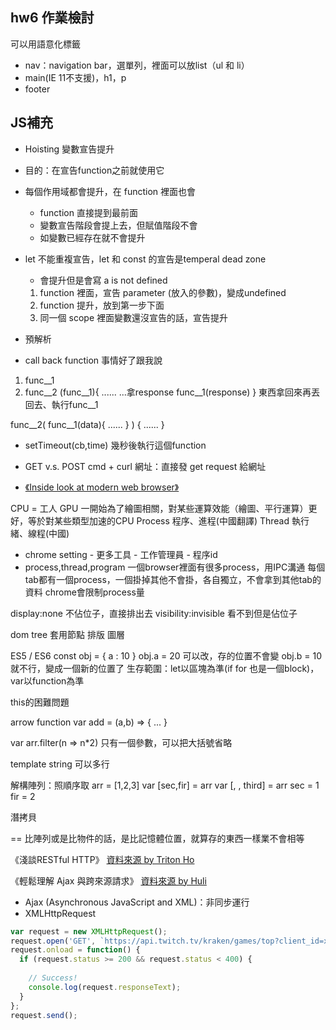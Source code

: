 ## hw6 作業檢討
可以用語意化標籤
- nav：navigation bar，選單列，裡面可以放list（ul 和 li）
- main(IE 11不支援)，h1，p
- footer

## JS補充
- Hoisting 變數宣告提升
- 目的：在宣告function之前就使用它
- 每個作用域都會提升，在 function 裡面也會
    - function 直接提到最前面
    - 變數宣告階段會提上去，但賦值階段不會
    - 如變數已經存在就不會提升

- let 不能重複宣告，let 和 const 的宣告是temperal dead zone
    - 會提升但是會寫 a is not defined
    1. function 裡面，宣告 parameter (放入的參數)，變成undefined
    2. function 提升，放到第一步下面
    3. 同一個 scope 裡面變數還沒宣告的話，宣告提升

- 預解析


- call back function
事情好了跟我說
1. func__1
2. func__2 (func__1){
    ......
    ...拿response
    func__1(response)
}
東西拿回來再丟回去、執行func__1

func__2( func__1(data){
    ......
} ) {
    ......
}


- setTimeout(cb,time)
幾秒後執行這個function

- GET v.s. POST
cmd + curl 網址：直接發 get request 給網址

- [《Inside look at modern web browser》](https://developers.google.com/web/updates/2018/09/inside-browser-part1)


CPU = 工人
GPU 一開始為了繪圖相關，對某些運算效能（繪圖、平行運算）更好，等於對某些類型加速的CPU
Process 程序、進程(中國翻譯)
Thread 執行緒、線程(中國)
- chrome setting - 更多工具 - 工作管理員 - 程序id
- process,thread,program
一個browser裡面有很多process，用IPC溝通
每個tab都有一個process，一個掛掉其他不會掛，各自獨立，不會拿到其他tab的資料
chrome會限制process量

display:none 不佔位子，直接排出去
visibility:invisible 看不到但是佔位子

dom tree
套用節點
排版
圖層

ES5 / ES6
const obj = { a : 10 }
obj.a = 20 可以改，存的位置不會變
obj.b = 10 就不行，變成一個新的位置了
生存範圍：let以區塊為準(if  for 也是一個block)，var以function為準

this的困難問題

arrow function var add = (a,b) => { ... }

var arr.filter(n => n*2) 只有一個參數，可以把大括號省略

template string 可以多行

解構陣列：照順序取
arr = [1,2,3]
var [sec,fir] = arr
var [, , third] = arr
sec = 1
fir = 2

潛拷貝

== 比陣列或是比物件的話，是比記憶體位置，就算存的東西一樣業不會相等

《淺談RESTful HTTP》
[資料來源 by Triton Ho](https://github.com/TritonHo/slides/blob/master/Taipei%202016-04%20talk/RESTful%20API%20Design-tw-2.1.pdf)

《輕鬆理解 Ajax 與跨來源請求》
[資料來源 by Huli](https://blog.techbridge.cc/2017/05/20/api-ajax-cors-and-jsonp/)
- Ajax (Asynchronous JavaScript and XML)：非同步運行
- XMLHttpRequest

``` javascript
var request = new XMLHttpRequest();
request.open('GET', `https://api.twitch.tv/kraken/games/top?client_id=xxx`, true);
request.onload = function() {
  if (request.status >= 200 && request.status < 400) {
  
    // Success!
    console.log(request.responseText);
  }
};
request.send();
```




